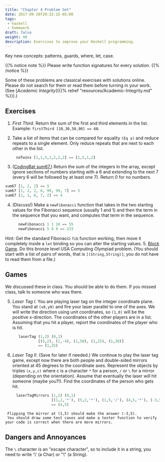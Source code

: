 ```yaml
---
title: "Chapter 4 Problem Set"
date: 2017-09-20T20:32:15-05:00
tags:
 - haskell
 - homework
draft: false
weight: 40
description: Exercises to improve your Haskell programming.
---
```


Key new concepts: patterns, guards, where, let, case.

{{% notice note %}}
Please write function signatures for every solution.
{{% /notice %}}

Some of these problems are classical exercises with solutions
online. Please do not search for them or read them before turning in
your work. 
(See [_Academic Integrity_]({{% relref "resources/Academic-Integrity.md" %}}).)

## Exercises

1. _First Third_. Return the sum of the first and third elements in the list. Example: `firstThird [10,30,50,90] == 60`.

2. Take a list of items that can be compared for equality `(Eq a)` and 
   reduce repeats to a single element. Only reduce repeats that are next to each other in the list.
```haskell
     noTwins [1,1,5,1,2,2,2] == [1,5,1,2]
```
3. ([CodingBat sum67.](http://codingbat.com/prob/p111327))
Return the sum of the integers in the array, except ignore sections of numbers starting with a 6 and extending to the next 7 (every 6 will be followed by at least one 7). Return 0 for no numbers.
```haskell
sum67 [1, 2, 2] == 5
sum67 [1, 2, 2, 6, 99, 99, 7] == 5
sum67 [1, 1, 6, 7, 2] == 4
```
4. (Discuss!) Make a `newFibonacci` function that takes in the two starting values for the Fibonacci sequence (usually 1 and 1) and then the term in the sequence that you want, and computes that term in the sequence.
```haskell
      newFibonacci 1 1 10 == 55
      newFibonacci 5 8 9 == 233
```
Hint: Get the standard Fibonacci `fib` function working, then move it completely inside a `let` binding so you can alter the starting values.
5. [Block Game](http://usaco.org/index.php?page=viewproblem2&cpid=664). Do this bronze level USA Computing Olympiad problem. (You should start with a list of pairs of words, that is `[(String,String)]`; you do not have to read them from a file.)

## Games

We discussed these in class. You should be able to do them. If you missed class, talk to someone who was there.

5. _Laser Tag I_. You are playing laser tag on the integer coordinate plane. You stand at `(x0,y0)` and fire your laser parallel to one of the axes. We will write the direction using unit coordinates, so `(1,0)` will be the positive x-direction. The coordinates of the other players are in a list. Assuming that you hit a player, report the coordinates of the player who is hit.
```haskell
      laserTag (1,2) (0,1) 
               [(5,2), (1,-4), (1,50), (1,25), (1,30)]
               == (1,25)
```

6. _Laser Tag II_. (Save for later if needed.) We continue to play the
laser tag game, except now there are both people and double-sided
mirrors oriented at 45 degrees to the coordinate axes. Represent the
objects by triples `(x,y,c)` where c is a character `*` for a person,
`/` or `\` for a mirror (depending on the orientation). Assume that
eventually the laser will hit someone (maybe you?!). Find the
coordinates of the person who gets hit.
```haskell
     laserTagMirrors (1,2) (0,1) 
                     [(1,2,'*'), (5,2,'*'), (1,5,'/'), (4,5,'*'), (-3,5,'*')]
                     == (4,5)
```

     Flipping the mirror at (1,5) should make the answer (-3,5). 
     You should draw some test cases and make a tester function to verify your code is correct when there are more mirrors.

## Dangers and Annoyances

The `\` character is an "escape character", so to include it in a
string, you need to write '\\' (a Char) or "\\" (a String).

